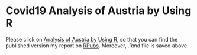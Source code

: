 # Covid19 Analysis of Austria by Using R

Please click on [Analysis of Austria by Using R](https://rpubs.com/azeemkhadam/817110),
so that you can find the published version my report on [RPubs](https://rpubs.com/).
Moreover, .Rmd file is saved above.
